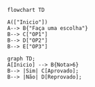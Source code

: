 ```mermaid
flowchart TD

A(["Inicio"])
A--> B{"Faça uma escolha"}
B--> C["OP1"]
B--> D["OP2"]
B--> E["OP3"]

```
````mermaid
graph TD;
A[Inicio] --> B{Nota>6}
B--> |Sim| C[Aprovado];
B--> |Não| D[Reprovado];
````
